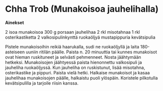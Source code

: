# Chha Trob (Munakoisoa jauhelihalla)

**Ainekset**

2 isoa munakoisoa
300 g porsaan jauhelihaa
2 rkl misotahnaa
1 rkl osterikastiketta
2 valkosipulinkynttä
ruokaöljyä
mustapippuria
kevätsipulia

Pistele munakoisoihin reikiä haarukalla, sudi ne ruokaöljyllä ja laita 180-asteiseen uuniin ritilän päälle. Paista n. 20 minuuttia tai kunnes munakoisot ovat hieman ruskituneet ja selvästi pehmenneet. Nosta jäähtymään hetkeksi. Munakoisojen jäähtyessä paista hienonnettu valkosipuli ja jauheliha ruokaöljyssä. Kun jauheliha on ruskistunut, lisää misotahna, osterikastike ja pippuri. Paista vielä hetki. Halkaise munakoisot ja kasaa jauhelihaa munakoisojen päälle, halkaistu puoli ylöspäin. Koristele pilkotulla kevätsipulilla ja tarjoile riisin kanssa.